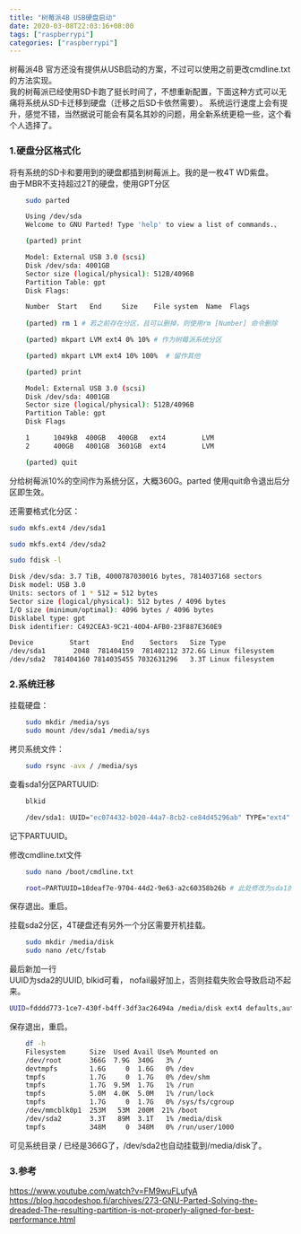 ```yaml
---
title: "树莓派4B USB硬盘启动"
date: 2020-03-08T22:03:16+08:00
tags: ["raspberrypi"]
categories: ["raspberrypi"]
---
```


树莓派4B 官方还没有提供从USB启动的方案，不过可以使用之前更改cmdline.txt的方法实现。  
我的树莓派已经使用SD卡跑了挺长时间了，不想重新配置，下面这种方式可以无痛将系统从SD卡迁移到硬盘（迁移之后SD卡依然需要）。
系统运行速度上会有提升，感觉不错，当然据说可能会有莫名其妙的问题，用全新系统更稳一些，这个看个人选择了。

### 1.硬盘分区格式化
将有系统的SD卡和要用到的硬盘都插到树莓派上。我的是一枚4T WD紫盘。  
由于MBR不支持超过2T的硬盘，使用GPT分区
```bash
    sudo parted

    Using /dev/sda
    Welcome to GNU Parted! Type 'help' to view a list of commands.、

    (parted) print

    Model: External USB 3.0 (scsi)
    Disk /dev/sda: 4001GB
    Sector size (logical/physical): 512B/4096B
    Partition Table: gpt
    Disk Flags: 

    Number  Start   End     Size    File system  Name  Flags
    
    (parted) rm 1 # 若之前存在分区，且可以删掉，则使用rm [Number] 命令删除

    (parted) mkpart LVM ext4 0% 10% # 作为树莓派系统分区

    (parted) mkpart LVM ext4 10% 100%  # 留作其他

    (parted) print

    Model: External USB 3.0 (scsi)
    Disk /dev/sda: 4001GB
    Sector size (logical/physical): 512B/4096B
    Partition Table: gpt
    Disk Flags

    1      1049kB  400GB   400GB   ext4         LVM
    2      400GB   4001GB  3601GB  ext4         LVM

    (parted) quit
```
分给树莓派10%的空间作为系统分区，大概360G。parted 使用quit命令退出后分区即生效。  

还需要格式化分区：

```bash
sudo mkfs.ext4 /dev/sda1

sudo mkfs.ext4 /dev/sda2

sudo fdisk -l

Disk /dev/sda: 3.7 TiB, 4000787030016 bytes, 7814037168 sectors
Disk model: USB 3.0         
Units: sectors of 1 * 512 = 512 bytes
Sector size (logical/physical): 512 bytes / 4096 bytes
I/O size (minimum/optimal): 4096 bytes / 4096 bytes
Disklabel type: gpt
Disk identifier: C492CEA3-9C21-40D4-AFB0-23F887E360E9

Device         Start        End    Sectors   Size Type
/dev/sda1       2048  781404159  781402112 372.6G Linux filesystem
/dev/sda2  781404160 7814035455 7032631296   3.3T Linux filesystem
```

### 2.系统迁移
挂载硬盘：

```bash
    sudo mkdir /media/sys
    sudo mount /dev/sda1 /media/sys
```

拷贝系统文件：
```bash
    sudo rsync -avx / /media/sys
```

查看sda1分区PARTUUID:
```bash
    blkid

    /dev/sda1: UUID="ec074432-b020-44a7-8cb2-ce84d45296ab" TYPE="ext4" PARTLABEL="LVM" PARTUUID="18deaf7e-9704-44d2-9e63-a2c60358b26b"
```
记下PARTUUID。  

修改cmdline.txt文件
```bash
    sudo nano /boot/cmdline.txt

    root=PARTUUID=18deaf7e-9704-44d2-9e63-a2c60358b26b # 此处修改为sda1的PARTUUID
```
保存退出。重启。  

挂载sda2分区，4T硬盘还有另外一个分区需要开机挂载。
```bash
    sudo mkdir /media/disk
    sudo nano /etc/fstab
```
最后新加一行  
UUID为sda2的UUID, blkid可看， nofail最好加上，否则挂载失败会导致启动不起来。
```bash
UUID=fdddd773-1ce7-430f-b4ff-3df3ac26494a /media/disk ext4 defaults,auto,users,rw,nofail 0 0
```
保存退出，重启。

```bash
    df -h
    Filesystem      Size  Used Avail Use% Mounted on
    /dev/root       366G  7.9G  340G   3% /
    devtmpfs        1.6G     0  1.6G   0% /dev
    tmpfs           1.7G     0  1.7G   0% /dev/shm
    tmpfs           1.7G  9.5M  1.7G   1% /run
    tmpfs           5.0M  4.0K  5.0M   1% /run/lock
    tmpfs           1.7G     0  1.7G   0% /sys/fs/cgroup
    /dev/mmcblk0p1  253M   53M  200M  21% /boot
    /dev/sda2       3.3T   89M  3.1T   1% /media/disk
    tmpfs           348M     0  348M   0% /run/user/1000
```
可见系统目录 / 已经是366G了，/dev/sda2也自动挂载到/media/disk了。

### 3.参考
https://www.youtube.com/watch?v=FM9wuFLufyA  
https://blog.hqcodeshop.fi/archives/273-GNU-Parted-Solving-the-dreaded-The-resulting-partition-is-not-properly-aligned-for-best-performance.html